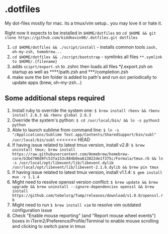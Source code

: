 # .dotfiles
My dot-files mostly for mac. its a tmux/vim setup.. you may love it or hate it.


Right now it expects to be installed in `$HOME/dotfiles` so `cd $HOME && git clone https://github.com/kiddkevin00/.dotfiles.git dotfiles`

1. `cd $HOME/dotfiles && ./script/install` - installs common tools `zash, oh-my-zsh, homebrew...`
2. `cd $HOME/dotfiles && ./script/bootstrap` - symlinks all files `**.symlink to $HOME/.{filename}`
3. adds `sciprt/export.sh` to .zshrc then loads all files ***/**.export.zsh on startup as well as ****/path.zsh and ***/completion.zsh
4. make sure the bin folder is added to path's and run `dot` periodically to update apps (brew, oh-my-zsh...)

## Some additional steps required
1. Install ruby to override the system one: `$ brew install rbenv && rbenv install 2.6.3 && rbenv global 2.6.3`
2. Override the system's python: `$ cd /usr/local/bin/ && ln -s python3 python`
3. Able to launch sublime from command line: `$ ln -s "/Applications/Sublime Text.app/Contents/SharedSupport/bin/subl" /usr/local/bin/subl`
<<<<<<< HEAD
4. If having issue related to latest tmux version, install v2.8: `$ brew uninstall tmux; brew install https://raw.githubusercontent.com/Homebrew/homebrew-core/b3bd700d9fc53fa153c884b0ea613822de1f375c/Formula/tmux.rb && ln -s /usr/local/opt/libevent/lib/libevent.dylib /usr/local/opt/libevent/lib/libevent-2.1.6.dylib && brew pin tmux`
5. If having issue related to latest tmux version, install v1.1.4: `$ gem install mux -v 1.1.4`
6. Might need to resolve openssl version conflict: `$ brew update && brew upgrade && brew uninstall --ignore-dependencies openssl && brew install https://github.com/tebelorg/Tump/releases/download/v1.0.0/openssl.rb`
7. Might need to run `$ brew install vim` to resolve vim outdated configuration issue
8. Check "Enable mouse reporting" (and "Report mouse wheel events") boxes in iTerm2/Preference/Profile/Terminal to enable mouse scrolling and clicking to switch pane in tmux
